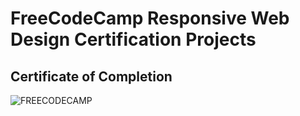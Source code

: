 # FreeCodeCamp Responsive Web Design Certification Projects
## Certificate of Completion 
![FREECODECAMP](https://user-images.githubusercontent.com/58348422/136702579-53834bc7-a03f-42e8-94b1-50ec4cf7252c.jpg)
